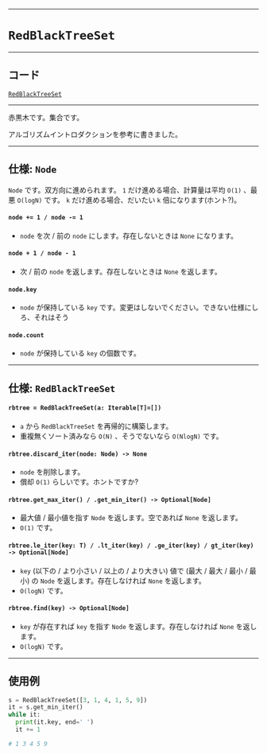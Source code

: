 _____

# `RedBlackTreeSet`

_____

## コード

[`RedBlackTreeSet`](https://github.com/titanium-22/Library_py/blob/main/DataStructures/RedBlackTree/RedBlackTreeSet.py)
<!-- code=https://github.com/titanium-22/Library_py/blob/main/DataStructures\RedBlackTree\RedBlackTreeSet.py -->

_____

赤黒木です。集合です。

アルゴリズムイントロダクションを参考に書きました。

_____

## 仕様: `Node`

`Node` です。双方向に進められます。 `1` だけ進める場合、計算量は平均 `O(1)` 、最悪 `O(logN)` です。 `k` だけ進める場合、だいたい `k` 倍になります(ホント?)。

#### `node += 1 / node -= 1`
- `node` を次 / 前の `node` にします。存在しないときは `None` になります。

#### `node + 1 / node - 1`
- 次 / 前の `node` を返します。存在しないときは `None` を返します。

#### `node.key`
- `node` が保持している `key` です。変更はしないでください。できない仕様にしろ、それはそう

#### `node.count`
- `node` が保持している `key` の個数です。

_____

## 仕様: `RedBlackTreeSet`

#### `rbtree = RedBlackTreeSet(a: Iterable[T]=[])`
- `a` から `RedBlackTreeSet` を再帰的に構築します。
- 重複無くソート済みなら `O(N)` 、そうでないなら `O(NlogN)` です。

#### `rbtree.discard_iter(node: Node) -> None`
- `node` を削除します。
- 償却 `O(1)` らしいです。ホントですか?

#### `rbtree.get_max_iter() / .get_min_iter() -> Optional[Node]`
- 最大値 / 最小値を指す `Node` を返します。空であれば `None` を返します。
- `O(1)` です。

#### `rbtree.le_iter(key: T) / .lt_iter(key) / .ge_iter(key) / gt_iter(key) -> Optional[Node]`
- `key` (以下の / より小さい / 以上の / より大きい) 値で (最大 / 最大 / 最小 / 最小) の `Node` を返します。存在しなければ `None` を返します。
- `O(logN)` です。

#### `rbtree.find(key) -> Optional[Node]`
- `key` が存在すれば `key` を指す `Node` を返します。存在しなければ `None` を返します。
- `O(logN)` です。

_____

## 使用例

```python
s = RedBlackTreeSet([3, 1, 4, 1, 5, 9])
it = s.get_min_iter()
while it:
  print(it.key, end=' ')
  it += 1

# 1 3 4 5 9
```
